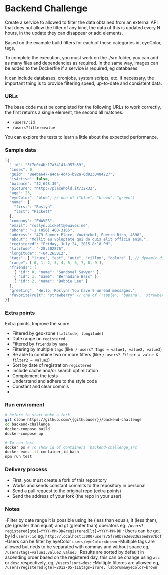 # Backend Challenge

Create a service to allowed to filter the data obtained from an external API that does not allow the filter of any kind, the data of this is updated every N hours, in the update they can disappear or add elements.

Based on the example build filters for each of these categories id, eyeColor, tags,

To complete the execution, you must work on the ./src folder, you can add as many files and dependencies as required. In the same way, images can be added to the Dockerfile if a service is required, eg databases.

It can include databases, cronjobs, system scripts, etc. if necessary, the important thing is to provide filtering speed, up-to-date and consistent data.

### URLs

The base code must be completed for the following URLs to work correctly, the first returns a single element, the second all matches.

- `/users/:id`
- `/users?filter=value`

You can explore the tests to learn a little about the expected performance.

### Sample data

```js
[{
  "_id": "5f7e0c4bc17a34141a957b59",
  "index": 0,
  "guid": "8e4ba647-a4da-4d45-b92a-6d9230484227",
  "isActive": false,
  "balance": "$2,648.30",
  "picture": "http://placehold.it/32x32",
  "age": 23,
  "eyeColor": "blue", // one of ("blue", "brown", "green")
  "name": {
    "first": "Roslyn",
    "last": "Pickett"
  },
  "company": "EWAVES",
  "email": "roslyn.pickett@ewaves.me",
  "phone": "+1 (856) 400-3165",
  "address": "479 Sumner Place, Vowinckel, Puerto Rico, 4398",
  "about": "Mollit eu voluptate qui do duis elit officia anim.",
  "registered": "Friday, July 24, 2015 8:18 PM",
  "latitude": "-28.502876",
  "longitude": "-64.265012",
  "tags": [ "irure", "est", "aute", "cillum", "dolore" ], // dynamic dic
  "range": [ 0, 1, 2, 3, 4, 5, 6, 7, 8, 9 ],
  "friends": [
    { "id": 0, "name": "Sandoval Sawyer" },
    { "id": 1, "name": "Bernadine Bass" },
    { "id": 2, "name": "Bobbie Lee" }
  ],
  "greeting": "Hello, Roslyn! You have 9 unread messages.",
  "favoriteFruit": "strawberry" // one of ('apple', 'banana', 'strawberry')
}]
```

### Extra points

Extra points, Improve the score.

- Filtered by geo-zone `[latitude, longitude]`
- Date range on `registered`
- Filtered by `friends` by `name`
- Filtering by multiple `tags` (like` / users? Tags = value1, value2, value3`)
- Be able to combine two or more filters (like `/ users? Filter = value & filter2 = value2`)
- Sort by date of registration `registered`
- Include cache and/or search optimization
- Complement the tests
- Understand and adhere to the style code
- Constant and clear commis
- 
### Run enviroment

```sh
# before to start make a fork
git clone https://github.com/{{githubuser}}/backend-challenge
cd backend-challenge
docker-compose build
docker-compose up

# To run test
docker ps # To show id of containers `backend-challenge_src`
docker exec -it container_id bash
npm run test
```
### Delivery process

- First, you must create a fork of this repository
- Works and sends constant commits to the repository in personal
- Send a pull request to the original repo (extra points)
- Send the address of your fork (the repo in your user)

### Notes

-Filter by date range it is possible using lte (less than equal), lt (less than), gte (greater than equal) and gt (greater than) operators eg:
`/users?registered[gte]=YYYY-MM-DD&registered[lt]=YYYY-MM-DD` 
-Users can be get by id `users/:id` eg, `http://localhost:3000/users/5f7e0b7e3e023626ed897bcf`
-Users can be filter by eyeColor `users/eyeColor=brown`
-Multiple tags are allowed but neds to be separated with commas and without space eg, `/users?tags=value1,value2,value3`
-Results are sorted by default in ascending order based on the registered day, this can be change using `asc` or  `desc` respectively, eg, `/users?sort=desc`
-Multiple filteres are allowed eg, `/users?registered[gte]=2012-05-11&tags=irure, laborum&eyeColor=brown`